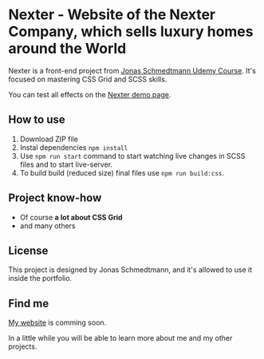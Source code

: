 # Nexter - Website of the Nexter Company, which sells luxury homes around the World

Nexter is a front-end project from [Jonas Schmedtmann Udemy Course](https://www.udemy.com/course/advanced-css-and-sass/).
It's focused on mastering CSS Grid and SCSS skills.

You can test all effects on the [Nexter demo page](https://luk-marshal.github.io/Nexter/).

## How to use

1. Download ZIP file
2. Instal dependencies `npm install`
3. Use `npm run start` command to start watching live changes in SCSS files and to start live-server.
4. To build build (reduced size) final files use `npm run build:css`.

## Project know-how

- Of course **a lot about CSS Grid**
- and many others

## License

This project is designed by Jonas Schmedtmann, and it's allowed to use it inside the portfolio.

## Find me

[My website](http://luk-marshal.github.io/) is comming soon.

In a little while you will be able to learn more about me and my other projects.
